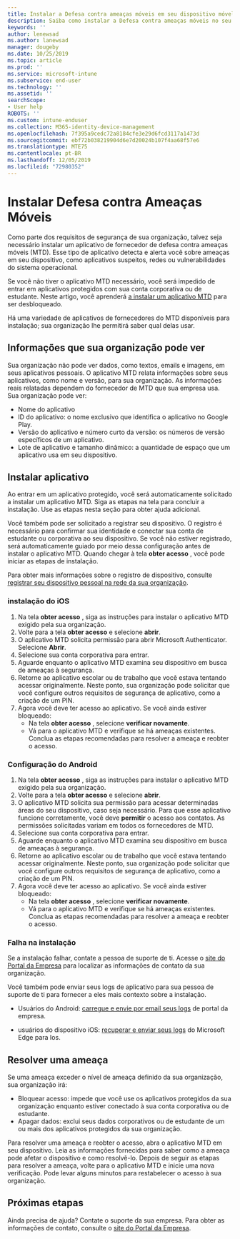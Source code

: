 ```yaml
---
title: Instalar a Defesa contra ameaças móveis em seu dispositivo móvel
description: Saiba como instalar a Defesa contra ameaças móveis no seu dispositivo móvel.
keywords: ''
author: lenewsad
ms.author: lanewsad
manager: dougeby
ms.date: 10/25/2019
ms.topic: article
ms.prod: ''
ms.service: microsoft-intune
ms.subservice: end-user
ms.technology: ''
ms.assetid: ''
searchScope:
- User help
ROBOTS: ''
ms.custom: intune-enduser
ms.collection: M365-identity-device-management
ms.openlocfilehash: 7f395a9cedc72a8184cfe3e29d6fcd3117a1473d
ms.sourcegitcommit: ebf72b038219904d6e7d20024b107f4aa68f57e6
ms.translationtype: MTE75
ms.contentlocale: pt-BR
ms.lasthandoff: 12/05/2019
ms.locfileid: "72980352"
---
```

# <a name="install-mobile-threat-defense"></a>Instalar Defesa contra Ameaças Móveis   

Como parte dos requisitos de segurança de sua organização, talvez seja necessário instalar um aplicativo de fornecedor de defesa contra ameaças móveis (MTD). Esse tipo de aplicativo detecta e alerta você sobre ameaças em seu dispositivo, como aplicativos suspeitos, redes ou vulnerabilidades do sistema operacional.  

Se você não tiver o aplicativo MTD necessário, você será impedido de entrar em aplicativos protegidos com sua conta corporativa ou de estudante. Neste artigo, você aprenderá [a instalar um aplicativo MTD](set-up-mobile-threat-defense.md#install-app) para ser desbloqueado.  

Há uma variedade de aplicativos de fornecedores do MTD disponíveis para instalação; sua organização lhe permitirá saber qual delas usar. 


## <a name="information-your-organization-can-see"></a>Informações que sua organização pode ver   

Sua organização não pode ver dados, como textos, emails e imagens, em seus aplicativos pessoais. O aplicativo MTD relata informações sobre seus aplicativos, como nome e versão, para sua organização. As informações reais relatadas dependem do fornecedor de MTD que sua empresa usa. Sua organização pode ver:   

* Nome do aplicativo  
* ID do aplicativo: o nome exclusivo que identifica o aplicativo no Google Play.  
* Versão do aplicativo e número curto da versão: os números de versão específicos de um aplicativo.  
* Lote de aplicativo e tamanho dinâmico: a quantidade de espaço que um aplicativo usa em seu dispositivo. 


## <a name="install-app"></a>Instalar aplicativo    
Ao entrar em um aplicativo protegido, você será automaticamente solicitado a instalar um aplicativo MTD. Siga as etapas na tela para concluir a instalação. Use as etapas nesta seção para obter ajuda adicional.  
 
Você também pode ser solicitado a registrar seu dispositivo. O registro é necessário para confirmar sua identidade e conectar sua conta de estudante ou corporativa ao seu dispositivo. Se você não estiver registrado, será automaticamente guiado por meio dessa configuração antes de instalar o aplicativo MTD. Quando chegar à tela **obter acesso** , você pode iniciar as etapas de instalação.  

Para obter mais informações sobre o registro de dispositivo, consulte [registrar seu dispositivo pessoal na rede da sua organização](https://docs.microsoft.com/azure/active-directory/user-help/user-help-register-device-on-network).  

### <a name="ios-setup"></a>instalação do iOS  

1. Na tela **obter acesso** , siga as instruções para instalar o aplicativo MTD exigido pela sua organização.   
2. Volte para a tela **obter acesso** e selecione **abrir**.  
3. O aplicativo MTD solicita permissão para abrir Microsoft Authenticator. Selecione **Abrir**. 
4. Selecione sua conta corporativa para entrar. 
5. Aguarde enquanto o aplicativo MTD examina seu dispositivo em busca de ameaças à segurança. 
6. Retorne ao aplicativo escolar ou de trabalho que você estava tentando acessar originalmente. Neste ponto, sua organização pode solicitar que você configure outros requisitos de segurança de aplicativo, como a criação de um PIN.   
7. Agora você deve ter acesso ao aplicativo. Se você ainda estiver bloqueado:  
    * Na tela **obter acesso** , selecione **verificar novamente**.  
    * Vá para o aplicativo MTD e verifique se há ameaças existentes. Conclua as etapas recomendadas para resolver a ameaça e reobter o acesso.    

### <a name="android-setup"></a>Configuração do Android 

1. Na tela **obter acesso** , siga as instruções para instalar o aplicativo MTD exigido pela sua organização.  
2. Volte para a tela **obter acesso** e selecione **abrir**.  
3. O aplicativo MTD solicita sua permissão para acessar determinadas áreas do seu dispositivo, caso seja necessário. Para que esse aplicativo funcione corretamente, você deve **permitir** o acesso aos contatos. As permissões solicitadas variam em todos os fornecedores de MTD.  
4. Selecione sua conta corporativa para entrar.  
5. Aguarde enquanto o aplicativo MTD examina seu dispositivo em busca de ameaças à segurança.  
6. Retorne ao aplicativo escolar ou de trabalho que você estava tentando acessar originalmente. Neste ponto, sua organização pode solicitar que você configure outros requisitos de segurança de aplicativo, como a criação de um PIN.  
7. Agora você deve ter acesso ao aplicativo. Se você ainda estiver bloqueado:  
    * Na tela **obter acesso** , selecione **verificar novamente**.  
    * Vá para o aplicativo MTD e verifique se há ameaças existentes. Conclua as etapas recomendadas para resolver a ameaça e reobter o acesso.  

### <a name="installation-failed"></a>Falha na instalação  

Se a instalação falhar, contate a pessoa de suporte de ti. Acesse o [site do Portal da Empresa](https://go.microsoft.com/fwlink/?linkid=2010980) para localizar as informações de contato da sua organização.  

Você também pode enviar seus logs de aplicativo para sua pessoa de suporte de ti para fornecer a eles mais contexto sobre a instalação.  
* Usuários do Android: [carregue e envie por email seus logs](https://docs.microsoft.com/intune-user-help/send-logs-to-your-it-admin-by-email-android) de portal da empresa.   

* usuários do dispositivo iOS: [recuperar e enviar seus logs](https://docs.microsoft.com/intune/apps/manage-microsoft-edge#use-microsoft-edge-on-ios-to-access-managed-app-logs) do Microsoft Edge para Ios.  

## <a name="resolve-a-threat"></a>Resolver uma ameaça  
Se uma ameaça exceder o nível de ameaça definido da sua organização, sua organização irá:  
   
* Bloquear acesso: impede que você use os aplicativos protegidos da sua organização enquanto estiver conectado à sua conta corporativa ou de estudante.  
* Apagar dados: exclui seus dados corporativos ou de estudante de um ou mais dos aplicativos protegidos da sua organização.  

Para resolver uma ameaça e reobter o acesso, abra o aplicativo MTD em seu dispositivo. Leia as informações fornecidas para saber como a ameaça pode afetar o dispositivo e como resolvê-lo. Depois de seguir as etapas para resolver a ameaça, volte para o aplicativo MTD e inicie uma nova verificação. Pode levar alguns minutos para restabelecer o acesso à sua organização.  

## <a name="next-steps"></a>Próximas etapas  

Ainda precisa de ajuda? Contate o suporte da sua empresa. Para obter as informações de contato, consulte o [site do Portal da Empresa](https://go.microsoft.com/fwlink/?linkid=2010980).


